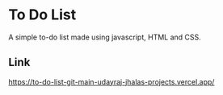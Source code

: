 
# To Do List

A simple to-do list made using javascript, HTML and CSS.

## Link

https://to-do-list-git-main-udayraj-jhalas-projects.vercel.app/

